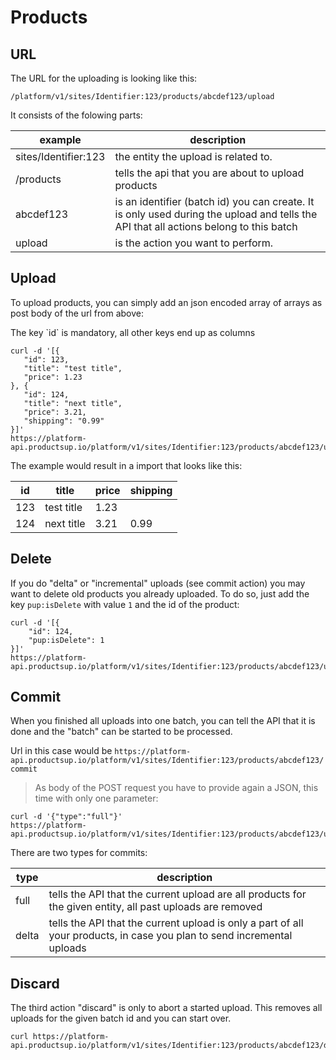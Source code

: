 # Products

## URL
The URL for the uploading is looking like this:

`/platform/v1/sites/Identifier:123/products/abcdef123/upload`

It consists of the folowing parts:

example | description
------- | -----------
sites/Identifier:123 | the entity the upload is related to.
/products | tells the api that you are about to upload products
abcdef123 | is an identifier (batch id) you can create. It is only used during the upload and tells the API that all actions belong to this batch
upload | is the action you want to perform.


## Upload
To upload products, you can simply add an json encoded array of arrays as post body of the url from above:
<aside class="notice">The key `id` is mandatory, all other keys end up as columns</aside>

```shell
curl -d '[{
   "id": 123,
   "title": "test title",
   "price": 1.23
}, {
   "id": 124,
   "title": "next title",
   "price": 3.21,
   "shipping": "0.99"
}]'
https://platform-api.productsup.io/platform/v1/sites/Identifier:123/products/abcdef123/upload
```

The example would result in a import that looks like this:


id | title | price | shipping
-------------- | -------------- | -------------- | ----------
123 |test title | 1.23
124 | next title | 3.21 | 0.99

## Delete
If you do "delta" or "incremental" uploads (see commit action) you may want to delete old products you already uploaded. To do so, just add the key ```pup:isDelete``` with value ```1``` and the id of the product:

```shell
curl -d '[{
    "id": 124,
    "pup:isDelete": 1
}]'
https://platform-api.productsup.io/platform/v1/sites/Identifier:123/products/abcdef123/upload
```


## Commit
When you finished all uploads into one batch, you can tell the API that it is done and the "batch" can be started to be processed.

Url in this case would be `https://platform-api.productsup.io/platform/v1/sites/Identifier:123/products/abcdef123/commit`

> As body of the POST request you have to provide again a JSON, this time with only one parameter:

```shell
curl -d '{"type":"full"}'
https://platform-api.productsup.io/platform/v1/sites/Identifier:123/products/abcdef123/upload
```

There are two types for commits:


type | description
---- | -----------
full | tells the API that the current upload are all products for the given entity, all past uploads are removed
delta | tells the API that the current upload is only a part of all your products, in case you plan to send incremental uploads

## Discard
The third action "discard" is only to abort a started upload. This removes all uploads for the given batch id and you can start over.

```shell
curl https://platform-api.productsup.io/platform/v1/sites/Identifier:123/products/abcdef123/discard
```